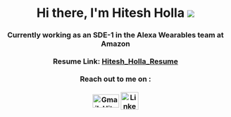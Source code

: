 <h1 align="center">Hi there, I'm Hitesh Holla <img src="https://img.icons8.com/color/48/000000/man-raising-hand-icon.png"/></h1>
<h3 align="center">
Currently working as an SDE-1 in the Alexa Wearables team at Amazon 
<br>
<br>
Resume Link: <a href="https://drive.google.com/file/d/1ughIVe0oS_1Rdn5jr9_1QfUyV_-SXHot/view?usp=sharing">Hitesh_Holla_Resume</a>
<br>
<br>
Reach out to me on :
<br>
<br>
<a href="mailto:hiteshholla@gmail.com" target="blank"><img align="center" src="https://1000logos.net/wp-content/uploads/2021/05/Gmail-logo.png" alt="Gmail_Hitesh" height="30" width="60"/></a>
<a href="http://linkedin.com/in/hitesh-holla-13b8661b5/" target="blank"><img align="center" src="https://upload.wikimedia.org/wikipedia/commons/thumb/f/f8/LinkedIn_icon_circle.svg/2048px-LinkedIn_icon_circle.svg.png" alt="LinkedIn_Hitesh" height="40" width="40"/></a>
</h3>
